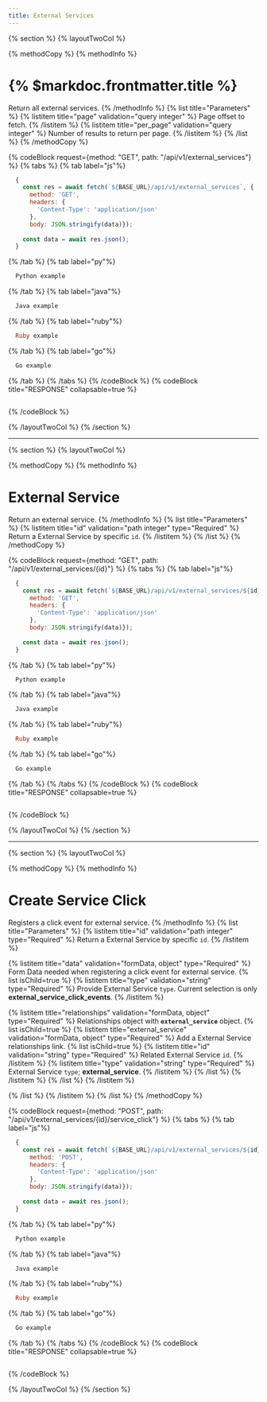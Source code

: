 ```yaml
---
title: External Services
---
```

{% section %}
{% layoutTwoCol %}

{% methodCopy %}
{% methodInfo %}
  # {% $markdoc.frontmatter.title %}
  Return all external services.
{% /methodInfo %}
{% list title="Parameters" %}
  {% listitem title="page" validation="query integer" %}
  Page offset to fetch.
  {% /listitem %}
  {% listitem title="per_page" validation="query integer" %}
  Number of results to return per page.
  {% /listitem %}
{% /list %}
{% /methodCopy %}

{% codeBlock request={method: "GET", path: "/api/v1/external_services"} %}
{% tabs %}
  {% tab label="js"%}
  ```js
    {
      const res = await fetch(`${BASE_URL}/api/v1/external_services`, {
        method: 'GET',
        headers: {
          'Content-Type': 'application/json'
        },
        body: JSON.stringify(data)});
        
      const data = await res.json();
    }
  ```
  {% /tab %}
  {% tab label="py"%}
  ```py
    Python example
  ```
  {% /tab %}
  {% tab label="java"%}
  ```java
    Java example
  ```
  {% /tab %}
  {% tab label="ruby"%}
  ```ruby
    Ruby example
  ```
  {% /tab %}
  {% tab label="go"%}
  ```go
    Go example
  ```
  {% /tab %}
{% /tabs %}
{% /codeBlock %}
{% codeBlock title="RESPONSE" collapsable=true %}
  ```json
  ```
{% /codeBlock %}  

{% /layoutTwoCol %}
{% /section %}

- - -

{% section %}
{% layoutTwoCol %}

{% methodCopy %}
{% methodInfo %}
  # External Service
  Return an external service.
{% /methodInfo %}
{% list title="Parameters" %}
  {% listitem title="id" validation="path integer" type="Required" %}
  Return a External Service by specific `id`.
  {% /listitem %}
{% /list %}
{% /methodCopy %}

{% codeBlock request={method: "GET", path: "/api/v1/external_services/{id}"} %}
{% tabs %}
  {% tab label="js"%}
  ```js
    {
      const res = await fetch(`${BASE_URL}/api/v1/external_services/${id}`, {
        method: 'GET',
        headers: {
          'Content-Type': 'application/json'
        },
        body: JSON.stringify(data)});
        
      const data = await res.json();
    }
  ```
  {% /tab %}
  {% tab label="py"%}
  ```py
    Python example
  ```
  {% /tab %}
  {% tab label="java"%}
  ```java
    Java example
  ```
  {% /tab %}
  {% tab label="ruby"%}
  ```ruby
    Ruby example
  ```
  {% /tab %}
  {% tab label="go"%}
  ```go
    Go example
  ```
  {% /tab %}
{% /tabs %}
{% /codeBlock %}
{% codeBlock title="RESPONSE" collapsable=true %}
  ```json
  ```
{% /codeBlock %}  

{% /layoutTwoCol %}
{% /section %}

- - -

{% section %}
{% layoutTwoCol %}

{% methodCopy %}
{% methodInfo %}
  # Create Service Click
  Registers a click event for external service.
{% /methodInfo %}
{% list title="Parameters" %}
  {% listitem title="id" validation="path integer" type="Required" %}
  Return a External Service by specific `id`.
  {% /listitem %}

  {% listitem title="data" validation="formData, object" type="Required" %}
  Form Data needed when registering a click event for external service.
  {% list isChild=true %}
  {% listitem title="type" validation="string" type="Required" %}
  Provide External Service `type`. Current selection is only **external_service_click_events**.
  {% /listitem %}
  
  {% listitem title="relationships" validation="formData, object" type="Required" %}
  Relationships object with **`external_service`** object.
  {% list isChild=true %}
  {% listitem title="external_service" validation="formData, object" type="Required" %}
  Add a External Service relationships link.
  {% list isChild=true %}
  {% listitem title="id" validation="string" type="Required" %}
  Related External Service `id`.
  {% /listitem %}
  {% listitem title="type" validation="string" type="Required" %}
  External Service `type`; **external_service**.
  {% /listitem %}
  {% /list %}
  {% /listitem %}
  {% /list %}
  {% /listitem %}
  
  {% /list %}
  {% /listitem %}
{% /list %}
{% /methodCopy %}

{% codeBlock request={method: "POST", path: "/api/v1/external_services/{id}/service_click"} %}
{% tabs %}
  {% tab label="js"%}
  ```js
    {
      const res = await fetch(`${BASE_URL}/api/v1/external_services/${id}/service_click`, {
        method: 'POST',
        headers: {
          'Content-Type': 'application/json'
        },
        body: JSON.stringify(data)});
        
      const data = await res.json();
    }
  ```
  {% /tab %}
  {% tab label="py"%}
  ```py
    Python example
  ```
  {% /tab %}
  {% tab label="java"%}
  ```java
    Java example
  ```
  {% /tab %}
  {% tab label="ruby"%}
  ```ruby
    Ruby example
  ```
  {% /tab %}
  {% tab label="go"%}
  ```go
    Go example
  ```
  {% /tab %}
{% /tabs %}
{% /codeBlock %}
{% codeBlock title="RESPONSE" collapsable=true %}
  ```json
  ```
{% /codeBlock %}  

{% /layoutTwoCol %}
{% /section %}